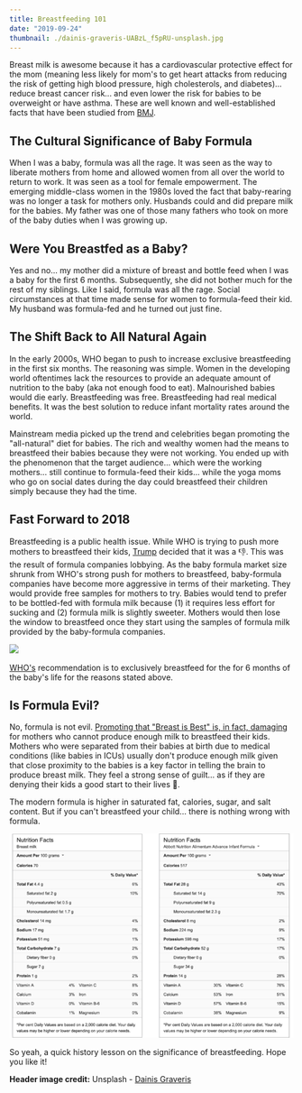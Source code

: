 ```yaml
---
title: Breastfeeding 101
date: "2019-09-24"
thumbnail: ./dainis-graveris-UABzL_f5pRU-unsplash.jpg
---
```

Breast milk is awesome because it has a cardiovascular protective effect for the mom (meaning less likely for mom's to get heart attacks from reducing the risk of getting high blood pressure, high cholesterols, and diabetes)... reduce breast cancer risk... and even lower the risk for babies to be overweight or have asthma. These are well known and well-established facts that have been studied from [BMJ](https://www.ncbi.nlm.nih.gov/pmc/articles/PMC2323059/). 

## The Cultural Significance of Baby Formula

When I was a baby, formula was all the rage. It was seen as the way to liberate mothers from home and allowed women from all over the world to return to work. It was seen as a tool for female empowerment. The emerging middle-class women in the 1980s loved the fact that baby-rearing was no longer a task for mothers only. Husbands could and did prepare milk for the babies. My father was one of those many fathers who took on more of the baby duties when I was growing up. 

## Were You Breastfed as a Baby?

Yes and no... my mother did a mixture of breast and bottle feed when I was a baby for the first 6 months. Subsequently, she did not bother much for the rest of my siblings. Like I said, formula was all the rage. Social circumstances at that time made sense for women to formula-feed their kid. My husband was formula-fed and he turned out just fine. 

## The Shift Back to All Natural Again

In the early 2000s, WHO began to push to increase exclusive breastfeeding in the first six months. The reasoning was simple. Women in the developing world oftentimes lack the resources to provide an adequate amount of nutrition to the baby (aka not enough food to eat). Malnourished babies would die early. Breastfeeding was free. Breastfeeding had real medical benefits. It was the best solution to reduce infant mortality rates around the world. 

Mainstream media picked up the trend and celebrities began promoting the "all-natural" diet for babies. The rich and wealthy women had the means to breastfeed their babies because they were not working. You ended up with the phenomenon that the target audience... which were the working mothers... still continue to formula-feed their kids... while the yoga moms who go on social dates during the day could breastfeed their children simply because they had the time. 

## Fast Forward to 2018

Breastfeeding is a public health issue. While WHO is trying to push more mothers to breastfeed their kids, [Trump](https://www.nytimes.com/2018/07/08/health/world-health-breastfeeding-ecuador-trump.html) decided that it was a 👎. This was the result of formula companies lobbying. As the baby formula market size shrunk from WHO's strong push for mothers to breastfeed, baby-formula companies have become more aggressive in terms of their marketing. They would provide free samples for mothers to try. Babies would tend to prefer to be bottled-fed with formula milk because (1) it requires less effort for sucking and (2) formula milk is slightly sweeter. Mothers would then lose the window to breastfeed once they start using the samples of formula milk provided by the baby-formula companies. 

![](./breastfeeding.png)

[WHO's](https://www.who.int/nutrition/global-target-2025/i[nfographic_breastfeeding.pdf?ua=1) recommendation is to exclusively breastfeed for the for 6 months of the baby's life for the reasons stated above. 

## Is Formula Evil?

No, formula is not evil. [Promoting that "Breast is Best" is, in fact, damaging](https://blogs.bmj.com/medical-ethics/2018/08/22/harms-of-formula-vs-benefits-of-breastfeeding-why-we-dont-know-how-to-talk-about-the-effects-of-different-ways-of-feeding-babies/) for mothers who cannot produce enough milk to breastfeed their kids. Mothers who were separated from their babies at birth due to medical conditions (like babies in ICUs) usually don't produce enough milk given that close proximity to the babies is a key factor in telling the brain to produce breast milk. They feel a strong sense of guilt... as if they are denying their kids a good start to their lives 🥺. 

The modern formula is higher in saturated fat, calories, sugar, and salt content. But if you can't breastfeed your child... there is nothing wrong with formula. 

![](./milk-fact.png)

So yeah, a quick history lesson on the significance of breastfeeding. Hope you like it!

**Header image credit:** Unsplash - [Dainis Graveris](https://unsplash.com/photos/UABzL_f5pRU)
